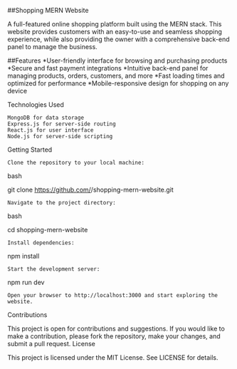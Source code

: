 ##Shopping MERN Website

A full-featured online shopping platform built using the MERN stack. This website provides customers with an easy-to-use and seamless shopping experience, while also providing the owner with a comprehensive back-end panel to manage the business.

##Features
    *User-friendly interface for browsing and purchasing products
    *Secure and fast payment integrations
    *Intuitive back-end panel for managing products, orders, customers, and more
    *Fast loading times and optimized for performance
    *Mobile-responsive design for shopping on any device

Technologies Used

    MongoDB for data storage
    Express.js for server-side routing
    React.js for user interface
    Node.js for server-side scripting

Getting Started

    Clone the repository to your local machine:

bash

git clone https://github.com/<username>/shopping-mern-website.git

    Navigate to the project directory:

bash

cd shopping-mern-website

    Install dependencies:

npm install

    Start the development server:

npm run dev

    Open your browser to http://localhost:3000 and start exploring the website.

Contributions

This project is open for contributions and suggestions. If you would like to make a contribution, please fork the repository, make your changes, and submit a pull request.
License

This project is licensed under the MIT License. See LICENSE for details.
